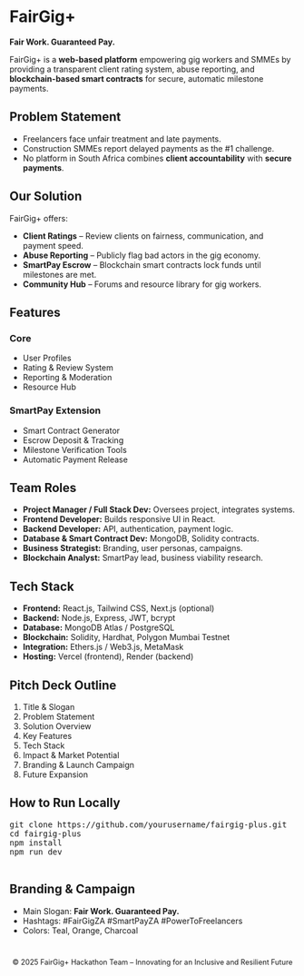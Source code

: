 <!DOCTYPE html>
<html lang="en">
<!-- Icons from Bootstrap -->
<link rel="stylesheet" href="https://cdn.jsdelivr.net/npm/bootstrap-icons@1.11.1/font/bootstrap-icons.css">
</head>
<body>

<h1><i class="bi bi-shield-lock icon"></i> FairGig+</h1>
<p><strong class="badge">Fair Work. Guaranteed Pay.</strong></p>
<p>
FairGig+ is a <strong>web-based platform</strong> empowering gig workers and SMMEs by providing 
a transparent client rating system, abuse reporting, and <strong>blockchain-based smart contracts</strong> 
for secure, automatic milestone payments.
</p>

<div class="section">
    <h2><i class="bi bi-lightbulb icon"></i> Problem Statement</h2>
    <ul>
        <li>Freelancers face unfair treatment and late payments.</li>
        <li>Construction SMMEs report delayed payments as the #1 challenge.</li>
        <li>No platform in South Africa combines <strong>client accountability</strong> with <strong>secure payments</strong>.</li>
    </ul>
</div>

<div class="section">
    <h2><i class="bi bi-check-circle icon"></i> Our Solution</h2>
    <p>FairGig+ offers:</p>
    <ul>
        <li><strong>Client Ratings</strong> – Review clients on fairness, communication, and payment speed.</li>
        <li><strong>Abuse Reporting</strong> – Publicly flag bad actors in the gig economy.</li>
        <li><strong>SmartPay Escrow</strong> – Blockchain smart contracts lock funds until milestones are met.</li>
        <li><strong>Community Hub</strong> – Forums and resource library for gig workers.</li>
    </ul>
</div>

<div class="section">
    <h2><i class="bi bi-diagram-3 icon"></i> Features</h2>
    <h3>Core</h3>
    <ul>
        <li>User Profiles</li>
        <li>Rating & Review System</li>
        <li>Reporting & Moderation</li>
        <li>Resource Hub</li>
    </ul>
    <h3>SmartPay Extension</h3>
    <ul>
        <li>Smart Contract Generator</li>
        <li>Escrow Deposit & Tracking</li>
        <li>Milestone Verification Tools</li>
        <li>Automatic Payment Release</li>
    </ul>
</div>

<div class="section">
    <h2><i class="bi bi-people icon"></i> Team Roles</h2>
    <ul>
        <li><strong>Project Manager / Full Stack Dev:</strong> Oversees project, integrates systems.</li>
        <li><strong>Frontend Developer:</strong> Builds responsive UI in React.</li>
        <li><strong>Backend Developer:</strong> API, authentication, payment logic.</li>
        <li><strong>Database & Smart Contract Dev:</strong> MongoDB, Solidity contracts.</li>
        <li><strong>Business Strategist:</strong> Branding, user personas, campaigns.</li>
        <li><strong>Blockchain Analyst:</strong> SmartPay lead, business viability research.</li>
    </ul>
</div>

<div class="section">
    <h2><i class="bi bi-tools icon"></i> Tech Stack</h2>
    <ul>
        <li><strong>Frontend:</strong> React.js, Tailwind CSS, Next.js (optional)</li>
        <li><strong>Backend:</strong> Node.js, Express, JWT, bcrypt</li>
        <li><strong>Database:</strong> MongoDB Atlas / PostgreSQL</li>
        <li><strong>Blockchain:</strong> Solidity, Hardhat, Polygon Mumbai Testnet</li>
        <li><strong>Integration:</strong> Ethers.js / Web3.js, MetaMask</li>
        <li><strong>Hosting:</strong> Vercel (frontend), Render (backend)</li>
    </ul>
</div>

<div class="section">
    <h2><i class="bi bi-slideshow icon"></i> Pitch Deck Outline</h2>
    <ol>
        <li>Title & Slogan</li>
        <li>Problem Statement</li>
        <li>Solution Overview</li>
        <li>Key Features</li>
        <li>Tech Stack</li>
        <li>Impact & Market Potential</li>
        <li>Branding & Launch Campaign</li>
        <li>Future Expansion</li>
    </ol>
</div>

<div class="section">
    <h2><i class="bi bi-rocket-takeoff icon"></i> How to Run Locally</h2>
    <pre>
git clone https://github.com/yourusername/fairgig-plus.git
cd fairgig-plus
npm install
npm run dev
    </pre>
</div>

<div class="section">
    <h2><i class="bi bi-megaphone icon"></i> Branding & Campaign</h2>
    <ul>
        <li>Main Slogan: <strong>Fair Work. Guaranteed Pay.</strong></li>
        <li>Hashtags: #FairGigZA #SmartPayZA #PowerToFreelancers</li>
        <li>Colors: Teal, Orange, Charcoal</li>
    </ul>
</div>

<footer style="text-align:center; margin-top:40px; font-size:0.9em;">
    <p>© 2025 FairGig+ Hackathon Team – Innovating for an Inclusive and Resilient Future</p>
</footer>

</body>
</html>
